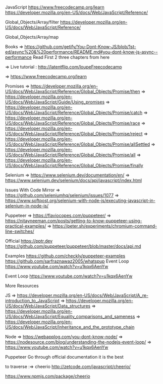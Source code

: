 JavaScript
https://www.freecodecamp.org/learn
https://developer.mozilla.org/en-US/docs/Web/JavaScript/Reference/

Global_Objects/Array/filter
https://developer.mozilla.org/en-US/docs/Web/JavaScript/Reference/

Global_Objects/Array/map

Books
=> https://github.com/getify/You-Dont-Know-JS/blob/1st-ed/async%20&%20performance/README.md#you-dont-know-js-async--performance Read First 2 three chapters from here

=> Live tutorial : http://latentflip.com/loupeFreecodecamp

=> https://www.freecodecamp.org/learn

Promises
=> https://developer.mozilla.org/en-US/docs/Web/JavaScript/Reference/Global_Objects/Promise/then
=> https://developer.mozilla.org/en-US/docs/Web/JavaScript/Guide/Using_promises
=> https://developer.mozilla.org/en-US/docs/Web/JavaScript/Reference/Global_Objects/Promise/catch
=> https://developer.mozilla.org/en-US/docs/Web/JavaScript/Reference/Global_Objects/Promise/race
=> https://developer.mozilla.org/en-US/docs/Web/JavaScript/Reference/Global_Objects/Promise/reject
=> https://developer.mozilla.org/en-US/docs/Web/JavaScript/Reference/Global_Objects/Promise/allSettled
=> https://developer.mozilla.org/en-US/docs/Web/JavaScript/Reference/Global_Objects/Promise/all
=> https://developer.mozilla.org/en-US/docs/Web/JavaScript/Reference/Global_Objects/Promise/finally

Selenium
=> https://www.selenium.dev/documentation/en/
=> https://www.selenium.dev/selenium/docs/api/javascript/index.html


Issues With Code Mirror
=> https://github.com/seleniumhq/selenium/issues/1077
=> https://www.softpost.org/selenium-with-node-js/executing-javascript-in-selenium-in-node-js/


Puppeteer
=> https://flaviocopes.com/puppeteer/
=> https://nitayneeman.com/posts/getting-to-know-puppeteer-using-practical-examples/
=> https://peter.sh/experiments/chromium-command-line-switches/


Official
https://pptr.dev
https://github.com/puppeteer/puppeteer/blob/master/docs/api.md

Examples
https://github.com/checkly/puppeteer-examples
https://github.com/sarfraznawaz2005/whatspup
Event Loop
https://www.youtube.com/watch?v=u1kqx6AenYw


Event Loop
https://www.youtube.com/watch?v=u1kqx6AenYw

More Resources

JS
=> https://developer.mozilla.org/en-US/docs/Web/JavaScript/A_re-introduction_to_JavaScript
=> https://developer.mozilla.org/en-US/docs/Web/JavaScript/Data_structures
=> https://developer.mozilla.org/en-US/docs/Web/JavaScript/Equality_comparisons_and_sameness
=> https://developer.mozilla.org/en-US/docs/Web/JavaScript/Inheritance_and_the_prototype_chain

Node
=> https://webapplog.com/you-dont-know-node/
=> https://nodesource.com/blog/understanding-the-nodejs-event-loop/
=> https://www.youtube.com/watch?v=u1kqx6AenYw

Puppeteer
Go through official documentation it is the best 

to traverse :=> cheerio 
http://zetcode.com/javascript/cheerio/

https://www.npmjs.com/package/cheerio